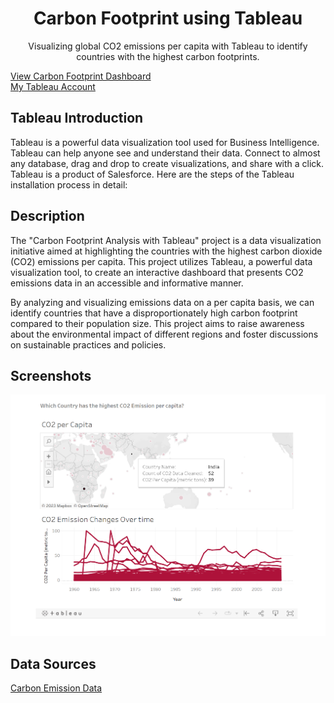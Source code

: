 <div align="center">
    <h1> Carbon Footprint using Tableau </h1>
    <p>
Visualizing global CO2 emissions per capita with Tableau to identify countries with the highest carbon footprints.
</p>
</div>

[View Carbon Footprint Dashboard](https://public.tableau.com/app/profile/eshaalakshmi.d.s/viz/carbonfootprint_16419147506440/Dashboard1) <br>
[My Tableau Account](https://public.tableau.com/app/profile/eshaalakshmi.d.s/vizzes)

## Tableau Introduction

Tableau is a powerful data visualization tool used for Business Intelligence. Tableau can help anyone see and understand their data. Connect to almost any database, drag and drop to create visualizations, and share with a click. Tableau is a product of Salesforce.
Here are the steps of the Tableau installation process in detail:

## Description
The "Carbon Footprint Analysis with Tableau" project is a data visualization initiative aimed at highlighting the countries with the highest carbon dioxide (CO2) emissions per capita. This project utilizes Tableau, a powerful data visualization tool, to create an interactive dashboard that presents CO2 emissions data in an accessible and informative manner.

By analyzing and visualizing emissions data on a per capita basis, we can identify countries that have a disproportionately high carbon footprint compared to their population size. This project aims to raise awareness about the environmental impact of different regions and foster discussions on sustainable practices and policies.

## Screenshots

<img src="https://github.com/EshaalakshmiDS/Carbon-Footprint-using-Tableau/blob/main/Images/carbonfootprint1.png" alt="SS 1"/>

## Data Sources
[Carbon Emission Data](https://en.wikipedia.org/wiki/List_of_countries_by_carbon_dioxide_emissions)



